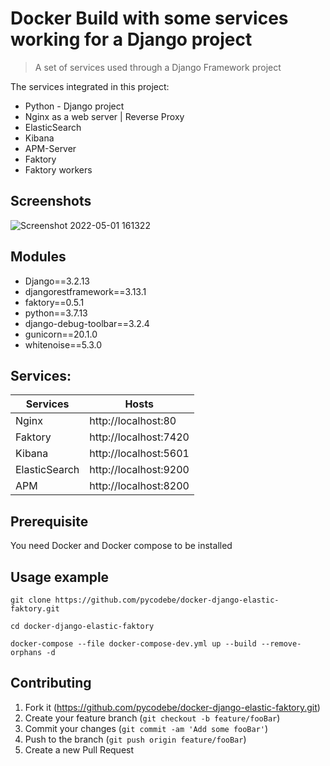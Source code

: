 # Docker Build with some services working for a Django project
> A set of services used through a Django Framework project

The services integrated in this project:
* Python - Django project
* Nginx as a web server | Reverse Proxy
* ElasticSearch
* Kibana
* APM-Server
* Faktory
* Faktory workers

## Screenshots
![Screenshot 2022-05-01 161322](https://user-images.githubusercontent.com/17100228/166156899-6da1a65e-ced0-49a0-84ce-02feb010b764.png)


## Modules
* Django==3.2.13
* djangorestframework==3.13.1
* faktory==0.5.1
* python==3.7.13
* django-debug-toolbar==3.2.4
* gunicorn==20.1.0
* whitenoise==5.3.0

## Services:

|Services| Hosts |
|--|--|
| Nginx | http://localhost:80 |
| Faktory | http://localhost:7420
| Kibana | http://localhost:5601
| ElasticSearch | http://localhost:9200
| APM | http://localhost:8200


## Prerequisite
You need Docker and Docker compose to be installed


## Usage example

```
git clone https://github.com/pycodebe/docker-django-elastic-faktory.git

cd docker-django-elastic-faktory

docker-compose --file docker-compose-dev.yml up --build --remove-orphans -d
```


## Contributing

1. Fork it (<https://github.com/pycodebe/docker-django-elastic-faktory.git>)
2. Create your feature branch (`git checkout -b feature/fooBar`)
3. Commit your changes (`git commit -am 'Add some fooBar'`)
4. Push to the branch (`git push origin feature/fooBar`)
5. Create a new Pull Request